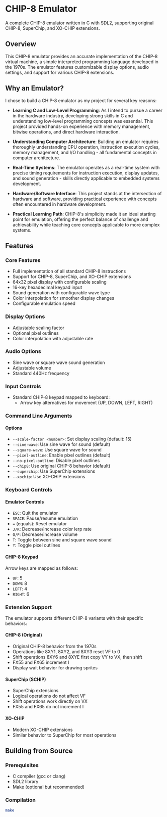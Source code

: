 # CHIP-8 Emulator

A complete CHIP-8 emulator written in C with SDL2, supporting original CHIP-8, SuperChip, and XO-CHIP extensions.

## Overview

This CHIP-8 emulator provides an accurate implementation of the CHIP-8 virtual machine, a simple interpreted programming language developed in the 1970s. The emulator features customizable display options, audio settings, and support for various CHIP-8 extensions.

## Why an Emulator?

I chose to build a CHIP-8 emulator as my project for several key reasons:

- **Learning C and Low-Level Programming**: As I intend to pursue a career in the hardware industry, developing strong skills in C and understanding low-level programming concepts was essential. This project provided hands-on experience with memory management, bitwise operations, and direct hardware interaction.

- **Understanding Computer Architecture**: Building an emulator requires thoroughly understanding CPU operation, instruction execution cycles, memory management, and I/O handling - all fundamental concepts in computer architecture.

- **Real-Time Systems**: The emulator operates as a real-time system with precise timing requirements for instruction execution, display updates, and sound generation - skills directly applicable to embedded systems development.

- **Hardware/Software Interface**: This project stands at the intersection of hardware and software, providing practical experience with concepts often encountered in hardware development.

- **Practical Learning Path**: CHIP-8's simplicity made it an ideal starting point for emulation, offering the perfect balance of challenge and achievability while teaching core concepts applicable to more complex systems.

## Features

### Core Features

- Full implementation of all standard CHIP-8 instructions
- Support for CHIP-8, SuperChip, and XO-CHIP extensions
- 64x32 pixel display with configurable scaling
- 16-key hexadecimal keypad input
- Sound generation with configurable wave type
- Color interpolation for smoother display changes
- Configurable emulation speed

### Display Options

- Adjustable scaling factor
- Optional pixel outlines
- Color interpolation with adjustable rate

### Audio Options

- Sine wave or square wave sound generation
- Adjustable volume
- Standard 440Hz frequency

### Input Controls

- Standard CHIP-8 keypad mapped to keyboard:
  - Arrow key alternatives for movement (UP, DOWN, LEFT, RIGHT)

### Command Line Arguments

#### Options

- `--scale-factor <number>`: Set display scaling (default: 15)
- `--sine-wave`: Use sine wave for sound (default)
- `--square-wave`: Use square wave for sound
- `--pixel-outline`: Enable pixel outlines (default)
- `--no-pixel-outline`: Disable pixel outlines
- `--chip8`: Use original CHIP-8 behavior (default)
- `--superchip`: Use SuperChip extensions
- `--xochip`: Use XO-CHIP extensions

### Keyboard Controls

#### Emulator Controls

- `ESC`: Quit the emulator
- `SPACE`: Pause/resume emulation
- `=` (equals): Reset emulator
- `J/K`: Decrease/increase color lerp rate
- `O/P`: Decrease/increase volume
- `T`: Toggle between sine and square wave sound
- `Y`: Toggle pixel outlines

#### CHIP-8 Keypad

Arrow keys are mapped as follows:

- `UP`: 5
- `DOWN`: 8
- `LEFT`: 4
- `RIGHT`: 6

### Extension Support

The emulator supports different CHIP-8 variants with their specific behaviors:

#### CHIP-8 (Original)

- Original CHIP-8 behavior from the 1970s
- Operations like 8XY1, 8XY2, and 8XY3 reset VF to 0
- Shift operations 8XY6 and 8XYE first copy VY to VX, then shift
- FX55 and FX65 increment I
- Display wait behavior for drawing sprites

#### SuperChip (SCHIP)

- SuperChip extensions
- Logical operations do not affect VF
- Shift operations work directly on VX
- FX55 and FX65 do not increment I

#### XO-CHIP

- Modern XO-CHIP extensions
- Similar behavior to SuperChip for most operations

## Building from Source

### Prerequisites

- C compiler (gcc or clang)
- SDL2 library
- Make (optional but recommended)

### Compilation

```bash
make